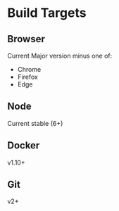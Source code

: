 # Build Targets

## Browser
Current Major version minus one of:
- Chrome
- Firefox
- Edge

## Node
Current stable (6+)

## Docker
v1.10+

## Git
v2+

